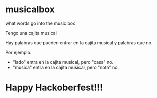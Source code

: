 # musicalbox
what words go into the music box


Tengo una cajita musical

Hay palabras que pueden entrar en la cajita musical y palabras que no.

Por ejemplo: 
* "lado" entra en la cajita musical, pero "casa" no.
* "musica" entra en la cajita musical, pero "nota" no.


# Happy Hackoberfest!!!
